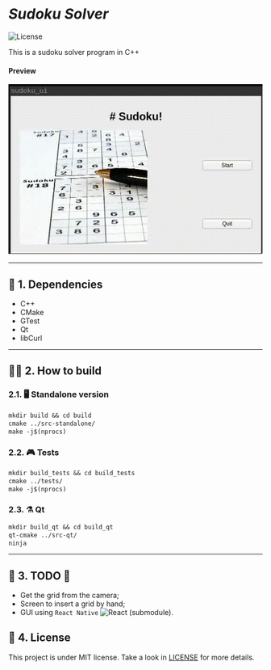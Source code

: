 # _Sudoku Solver_

<img alt="License" src="https://img.shields.io/static/v1?label=license&message=MIT&color=E51C44&labelColor=0A1033">

This is a sudoku solver program in C++
 
#### Preview

![Home screen animated](images/screen.gif)

___

## :small_blue_diamond: 1. Dependencies
 - C++
 - CMake
 - GTest
 - Qt
 - libCurl

___

## :mage_man: 2. How to build

### 2.1. :desktop_computer: Standalone version
```
mkdir build && cd build
cmake ../src-standalone/
make -j$(nprocs)
```

### 2.2. :video_game: Tests
```
mkdir build_tests && cd build_tests
cmake ../tests/
make -j$(nprocs)
```

### 2.3. :alembic: Qt
```
mkdir build_qt && cd build_qt
qt-cmake ../src-qt/
ninja
```
___

## :zombie: 3. TODO :rotating_light:
- Get the grid from the camera;
- Screen to insert a grid by hand;
- GUI using `React Native` <img width="20" alt="React" src="https://reactnative.dev/img/header_logo.svg"> (submodule).

## :page_with_curl: 4. License

This project is under MIT license. Take a look in [LICENSE](LICENSE) for more details.

